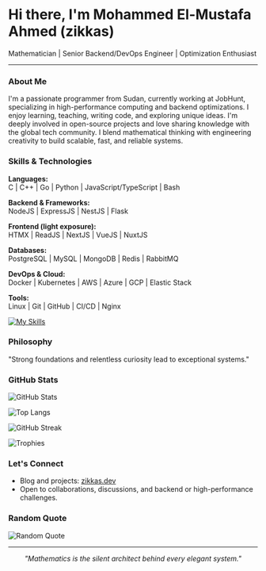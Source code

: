 # Hi there, I'm Mohammed El-Mustafa Ahmed (zikkas)

Mathematician | Senior Backend/DevOps Engineer | Optimization Enthusiast

---

### About Me

I'm a passionate programmer from Sudan, currently working at JobHunt, specializing in high-performance computing and backend optimizations. I enjoy learning, teaching, writing code, and exploring unique ideas. I'm deeply involved in open-source projects and love sharing knowledge with the global tech community. I blend mathematical thinking with engineering creativity to build scalable, fast, and reliable systems.

### Skills & Technologies

**Languages:**  
C | C++ | Go | Python | JavaScript/TypeScript | Bash

**Backend & Frameworks:**  
NodeJS | ExpressJS | NestJS | Flask

**Frontend (light exposure):**  
HTMX | ReadJS | NextJS | VueJS | NuxtJS

**Databases:**  
PostgreSQL | MySQL | MongoDB | Redis | RabbitMQ

**DevOps & Cloud:**  
Docker | Kubernetes | AWS | Azure | GCP | Elastic Stack

**Tools:**  
Linux | Git | GitHub | CI/CD | Nginx

[![My Skills](https://skillicons.dev/icons?i=c,cpp,go,py,js,ts,bash,nodejs,express,nestjs,flask,vue,nuxt,html,css,react,next,htmx,linux,git,github,docker,k8s,mysql,postgres,mongodb,redis,rabbitmq,aws,azure,gcp,nginx,ci)](https://skillicons.dev)

### Philosophy

"Strong foundations and relentless curiosity lead to exceptional systems."

### GitHub Stats

![GitHub Stats](https://github-readme-stats.vercel.app/api?username=melmustafa&show_icons=true&theme=radical)

![Top Langs](https://github-readme-stats.vercel.app/api/top-langs/?username=melmustafa&layout=compact&theme=radical)

![GitHub Streak](https://github-readme-streak-stats.herokuapp.com/?user=melmustafa&theme=radical)

![Trophies](https://github-profile-trophy.vercel.app/?username=melmustafa&theme=radical)

### Let's Connect

- Blog and projects: [zikkas.dev](https://zikkas.dev)
- Open to collaborations, discussions, and backend or high-performance challenges.

### Random Quote

![Random Quote](https://quotes-github-readme.vercel.app/api?type=horizontal&theme=dark)

---

<p align="center"><i>"Mathematics is the silent architect behind every elegant system."</i></p>
